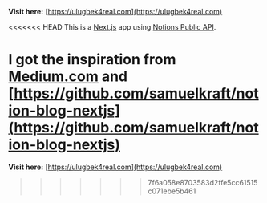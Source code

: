 **Visit here:** [https://ulugbek4real.com](https://ulugbek4real.com)

<<<<<<< HEAD
This is a [Next.js](https://nextjs.org/) app using [Notions Public API](https://developers.notion.com).

**I got the inspiration from** [Medium.com](https://medium.com/) and [https://github.com/samuelkraft/notion-blog-nextjs](https://github.com/samuelkraft/notion-blog-nextjs)
=======
__Visit here:__ [https://ulugbek4real.com](https://ulugbek4real.com)
>>>>>>> 7f6a058e8703583d2ffe5cc61515c071ebe5b461
